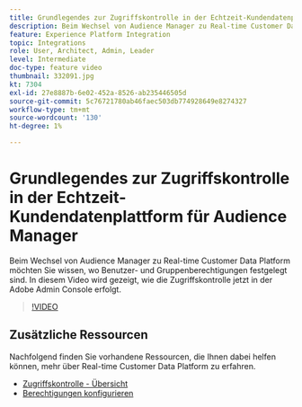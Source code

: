 ```yaml
---
title: Grundlegendes zur Zugriffskontrolle in der Echtzeit-Kundendatenplattform für Audience Manager
description: Beim Wechsel von Audience Manager zu Real-time Customer Data Platform möchten Sie wissen, wo Benutzer- und Gruppenberechtigungen festgelegt sind. In diesem Video wird gezeigt, wie die Zugriffskontrolle jetzt in der Adobe Admin Console erfolgt.
feature: Experience Platform Integration
topic: Integrations
role: User, Architect, Admin, Leader
level: Intermediate
doc-type: feature video
thumbnail: 332091.jpg
kt: 7304
exl-id: 27e8887b-6e02-452a-8526-ab235446505d
source-git-commit: 5c76721780ab46faec503db774928649e8274327
workflow-type: tm+mt
source-wordcount: '130'
ht-degree: 1%

---
```


# Grundlegendes zur Zugriffskontrolle in der Echtzeit-Kundendatenplattform für Audience Manager

Beim Wechsel von Audience Manager zu Real-time Customer Data Platform möchten Sie wissen, wo Benutzer- und Gruppenberechtigungen festgelegt sind. In diesem Video wird gezeigt, wie die Zugriffskontrolle jetzt in der Adobe Admin Console erfolgt.

>[!VIDEO](https://video.tv.adobe.com/v/332091/?quality=12&learn=on)

## Zusätzliche Ressourcen

Nachfolgend finden Sie vorhandene Ressourcen, die Ihnen dabei helfen können, mehr über Real-time Customer Data Platform zu erfahren.

* [Zugriffskontrolle - Übersicht](https://experienceleague.adobe.com/docs/experience-platform/access-control/home.html?lang=en#access-control-hierarchy-and-workflow)
* [Berechtigungen konfigurieren](https://experienceleague.adobe.com/docs/platform-learn/getting-started-for-data-architects-and-data-engineers/configure-permissions.html?lang=en)
